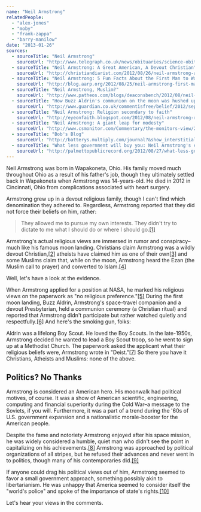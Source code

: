 ```yaml
---
name: "Neil Armstrong"
relatedPeople:
  - "alex-jones"
  - "moby"
  - "frank-zappa"
  - "barry-manilow"
date: "2013-01-26"
sources:
  - sourceTitle: "Neil Armstrong"
    sourceUrl: "http://www.telegraph.co.uk/news/obituaries/science-obituaries/9499820/Neil-Armstrong.html"
  - sourceTitle: "Neil Armstrong: A Great American, A Devout Christian"
    sourceUrl: "http://christiandiarist.com/2012/08/26/neil-armstrong-a-great-american-a-devout-christian/"
  - sourceTitle: "Neil Armstrong: 5 Fun Facts About the First Man to Walk On The Moon"
    sourceUrl: "http://blog.aarp.org/2012/08/25/neil-armstrong-first-man-moon-apollo-11/"
  - sourceTitle: "Neil Armstrong, Muslim?"
    sourceUrl: "http://www.patheos.com/blogs/deaconsbench/2012/08/neil-armstrong-muslim/"
  - sourceTitle: "How Buzz Aldrin's communion on the moon was hushed up"
    sourceUrl: "http://www.guardian.co.uk/commentisfree/belief/2012/sep/13/buzz-aldrin-communion-moon"
  - sourceTitle: "Neil Armstrong: Religion secondary to faith"
    sourceUrl: "http://eyeonfaith.blogspot.com/2012/08/neil-armstrong-religion-secondary-to.html"
  - sourceTitle: "Neil Armstrong: A giant leap for modesty"
    sourceUrl: "http://www.csmonitor.com/Commentary/the-monitors-view/2012/0827/Neil-Armstrong-A-giant-leap-for-modesty"
  - sourceTitle: "Bob's Blog"
    sourceUrl: "http://batterys.multiply.com/journal?&show_interstitial=1&u=%2Fjournal"
  - sourceTitle: "What less government will buy you: Neil Armstrong's eyebrow-raising appearance at the GOP convention"
    sourceUrl: "http://palmettopublicrecord.org/2012/08/27/what-less-government-will-buy-you-neil-armstrongs-eyebrow-raising-appearance-at-the-gop-convention/"
---
```


Neil Armstrong was born in Wapakoneta, Ohio. His family moved much throughout Ohio as a result of his father's job, though they ultimately settled back in Wapakoneta when Armstrong was 14-years-old. He died in 2012 in Cincinnati, Ohio from complications associated with heart surgery.

Armstrong grew up in a devout religious family, though I can't find which denomination they adhered to. Regardless, Armstrong reported that they did not force their beliefs on him, rather:

>They allowed me to pursue my own interests. They didn't try to dictate to me what I should do or where I should go.<a class="source-citation" href="#http://www.telegraph.co.uk/news/obituaries/science-obituaries/9499820/Neil-Armstrong.html" title="Neil Armstrong">[1]</a>

Armstrong's actual religious views are immersed in rumor and conspiracy–much like his famous moon landing. Christians claim Armstrong was a wildly devout Christian,<a class="source-citation" href="#http://christiandiarist.com/2012/08/26/neil-armstrong-a-great-american-a-devout-christian/" title="Neil Armstrong: A Great American, A Devout Christian">[2]</a> atheists have claimed him as one of their own<a class="source-citation" href="#http://blog.aarp.org/2012/08/25/neil-armstrong-first-man-moon-apollo-11/" title="Neil Armstrong: 5 Fun Facts About the First Man to Walk On The Moon">[3]</a> and some Muslims claim that, while on the moon, Armstrong heard the Ezan (the Muslim call to prayer) and converted to Islam.<a class="source-citation" href="#http://www.patheos.com/blogs/deaconsbench/2012/08/neil-armstrong-muslim/" title="Neil Armstrong, Muslim?">[4]</a>

Well, let's have a look at the evidence.

When Armstrong applied for a position at NASA, he marked his religious views on the paperwork as "no religious preference."<a class="source-citation" href="#http://blog.aarp.org/2012/08/25/neil-armstrong-first-man-moon-apollo-11/" title="Neil Armstrong: 5 Fun Facts About the First Man to Walk On The Moon">[5]</a> During the first moon landing, Buzz Aldrin, Armstrong's space-travel companion and a devout Presbyterian, held a communion ceremony (a Christian ritual) and reported that Armstrong didn't participate but rather watched quietly and respectfully.<a class="source-citation" href="#http://www.guardian.co.uk/commentisfree/belief/2012/sep/13/buzz-aldrin-communion-moon" title="How Buzz Aldrin&apos;s communion on the moon was hushed up">[6]</a> And here's the smoking gun, folks:

Aldrin was a lifelong Boy Scout. He loved the Boy Scouts. In the late-1950s, Armstrong decided he wanted to lead a Boy Scout troop, so he went to sign up at a Methodist Church. The paperwork asked the applicant what their religious beliefs were, Armstrong wrote in "Deist."<a class="source-citation" href="#http://eyeonfaith.blogspot.com/2012/08/neil-armstrong-religion-secondary-to.html" title="Neil Armstrong: Religion secondary to faith">[7]</a> So there you have it Christians, Atheists and Muslims: none of the above.


## Politics? No Thanks

Armstrong is considered an American hero. His moonwalk had political motives, of course. It was a show of American scientific, engineering, computing and financial superiority during the Cold War–a message to the Soviets, if you will. Furthermore, it was a part of a trend during the '60s of U.S. government expansion and a nationalistic morale-booster for the American people.

Despite the fame and notoriety Armstrong enjoyed after his space mission, he was widely considered a humble, quiet man who didn't see the point in capitalizing on his achievements.<a class="source-citation" href="#http://www.csmonitor.com/Commentary/the-monitors-view/2012/0827/Neil-Armstrong-A-giant-leap-for-modesty" title="Neil Armstrong: A giant leap for modesty">[8]</a> Armstrong was approached by political organizations of all stripes, but he refused their advances and never went in to politics, though many of his contemporaries did.<a class="source-citation" href="#http://batterys.multiply.com/journal?&show_interstitial=1&u=%2Fjournal" title="Bob&apos;s Blog">[9]</a>

If anyone could drag his political views out of him, Armstrong seemed to favor a small government approach, something possibly akin to libertarianism. He was unhappy that America seemed to consider itself the "world's police" and spoke of the importance of state's rights.<a class="source-citation" href="#http://palmettopublicrecord.org/2012/08/27/what-less-government-will-buy-you-neil-armstrongs-eyebrow-raising-appearance-at-the-gop-convention/" title="What less government will buy you: Neil Armstrong&apos;s eyebrow-raising appearance at the GOP convention">[10]</a>

Let's hear your views in the comments.